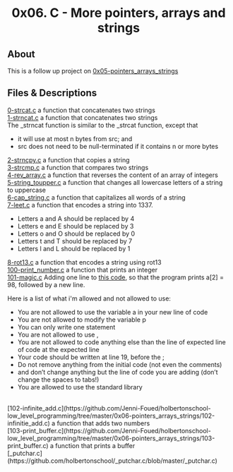 # <div align="center">0x06. C - More pointers, arrays and strings</div>

## About

This is a follow up project on [0x05-pointers_arrays_strings](https://github.com/Jenni-Foued/holbertonschool-low_level_programming/tree/master/0x05-pointers_arrays_strings)

## Files & Descriptions

[0-strcat.c](https://github.com/Jenni-Foued/holbertonschool-low_level_programming/tree/master/0x06-pointers_arrays_strings/0-strcat.c)  a function that concatenates two strings</br>
[1-strncat.c](https://github.com/Jenni-Foued/holbertonschool-low_level_programming/tree/master/0x06-pointers_arrays_strings/1-strncat.c)  a function that concatenates two strings</br>
The _strncat function is similar to the _strcat function, except that

   - it will use at most n bytes from src; and
   - src does not need to be null-terminated if it contains n or more bytes

[2-strncpy.c](https://github.com/Jenni-Foued/holbertonschool-low_level_programming/tree/master/0x06-pointers_arrays_strings/2-strncpy.c)  a function that copies a string</br>
[3-strcmp.c](https://github.com/Jenni-Foued/holbertonschool-low_level_programming/tree/master/0x06-pointers_arrays_strings/3-strcmp.c)  a function that compares two strings</br>
[4-rev_array.c](https://github.com/Jenni-Foued/holbertonschool-low_level_programming/tree/master/0x06-pointers_arrays_strings/4-rev_array.c)  a function that reverses the content of an array of integers</br>
[5-string_toupper.c](https://github.com/Jenni-Foued/holbertonschool-low_level_programming/tree/master/0x06-pointers_arrays_strings/5-string_toupper.c)  a function that changes all lowercase letters of a string to uppercase</br>
[6-cap_string.c](https://github.com/Jenni-Foued/holbertonschool-low_level_programming/tree/master/0x06-pointers_arrays_strings/6-cap_string.c)  a function that capitalizes all words of a string</br>
[7-leet.c](https://github.com/Jenni-Foued/holbertonschool-low_level_programming/tree/master/0x06-pointers_arrays_strings/7-leet.c)  a function that encodes a string into 1337.

   - Letters a and A should be replaced by 4
   - Letters e and E should be replaced by 3
   - Letters o and O should be replaced by 0
   - Letters t and T should be replaced by 7
   - Letters l and L should be replaced by 1</br>

[8-rot13.c](https://github.com/Jenni-Foued/holbertonschool-low_level_programming/tree/master/0x06-pointers_arrays_strings/8-rot13.c)  a function that encodes a string using rot13</br>
[100-print_number.c](https://github.com/Jenni-Foued/holbertonschool-low_level_programming/tree/master/0x06-pointers_arrays_strings/100-print_number.c)  a function that prints an integer</br>
[101-magic.c](https://github.com/Jenni-Foued/holbertonschool-low_level_programming/tree/master/0x06-pointers_arrays_strings/101-magic.c)  Adding one line to [this code](https://github.com/holbertonschool/make_magic_happen/blob/master/magic.c), so that the program prints a[2] = 98, followed by a new line.</br>

Here is a list of what i'm allowed and not allowed to use:
   - You are not allowed to use the variable a in your new line of code
   - You are not allowed to modify the variable p
   - You can only write one statement
   - You are not allowed to use ,
   - You are not allowed to code anything else than the line of expected line of code at the expected line
   - Your code should be written at line 19, before the ;
   - Do not remove anything from the initial code (not even the comments)
   - and don’t change anything but the line of code you are adding (don’t change the spaces to tabs!)
   - You are allowed to use the standard library
</br>
[102-infinite_add.c](https://github.com/Jenni-Foued/holbertonschool-low_level_programming/tree/master/0x06-pointers_arrays_strings/102-infinitie_add.c)  a function that adds two numbers</br>
[103-print_buffer.c](https://github.com/Jenni-Foued/holbertonschool-low_level_programming/tree/master/0x06-pointers_arrays_strings/103-print_buffer.c)  a function that prints a buffer</br>
[_putchar.c](https://github.com/holbertonschool/_putchar.c/blob/master/_putchar.c)
